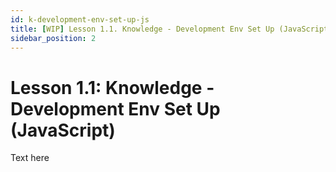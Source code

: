 ```yaml
---
id: k-development-env-set-up-js
title: [WIP] Lesson 1.1. Knowledge - Development Env Set Up (JavaScript)
sidebar_position: 2
---
```


# Lesson 1.1: Knowledge - Development Env Set Up (JavaScript)

Text here
